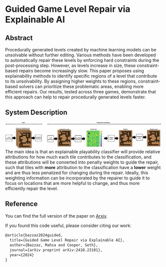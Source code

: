 # Guided Game Level Repair via Explainable AI
## Abstract
Procedurally generated levels created by machine learning models can be unsolvable without further editing. Various methods have been developed to automatically repair these levels by enforcing hard constraints during the post-processing step. However, as levels increase in size, these constraint-based repairs become increasingly slow. This paper proposes using explainability methods to identify specific regions of a level that contribute to its unsolvability. By assigning higher weights to these regions, constraint-based solvers can prioritize these problematic areas, enabling more efficient repairs. Our results, tested across three games, demonstrate that this approach can help to repair procedurally generated levels faster.

## System Description
![](./doc/system_overview.png)
The main idea is that an explainable playability classifier will provide relative attributions for how much each tile contributes to the classification, and these attributions will be converted into penalty weights to guide the repair, such that tiles with **more** attribution to the classification have a **lower** weight and are thus less penalized for changing during the repair.  Ideally, this weighting information can be incorporated by the repairer to guide it to focus on locations that are more helpful to change, and thus more efficiently repair the level.

## Reference
You can find the full version of the paper on [Arxiv](https://arxiv.org/abs/2410.23101).

If you found this code useful, please consider citing our work:
```
@article{bazzaz2024guided,
  title={Guided Game Level Repair via Explainable AI},
  author={Bazzaz, Mahsa and Cooper, Seth},
  journal={arXiv preprint arXiv:2410.23101},
  year={2024}
}